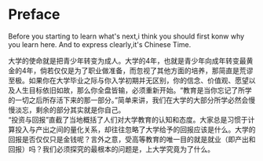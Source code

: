 # Preface
  Before you starting to learn what's next,i think you should first konw why you learn here.
  And to express clearly,it's Chinese Time.
  
   大学的使命就是把青少年转变为成人。大学的4年，也就是青少年向成年转变最黄金的4年，倘若仅仅是为了职业做准备，而忽视了其他方面的培养，那简直是荒谬至极。如果你在大学毕业之际与你入学初期并无区别，你的信念、价值观、愿望以及人生目标依旧如故，那么你全盘皆输，必须重新开始。“教育是当你忘记了所学的一切之后所存活下来的那一部分。”简单来讲，我们在大学的大部分所学必然会慢慢淡忘，剩余的部分其实就是你自己。  
   “投资与回报”直截了当地概括了人们对大学教育的认知和态度。大家总是习惯于计算投入与产出之间的量化关系，却往往忽略了大学给予的回报应该是什么。大学的回报是否仅仅只是金钱呢？言外之意，受高等教育的唯一目的就是就业（即产出和回报）吗？我们必须探究的最根本的问题是，上大学究竟为了什么。  
